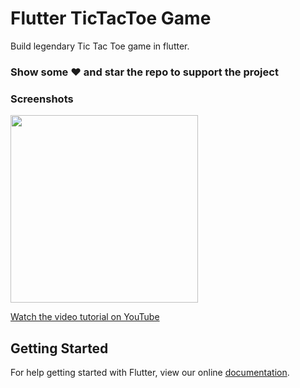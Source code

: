 # Flutter TicTacToe Game

Build legendary Tic Tac Toe game in flutter.

### Show some :heart: and star the repo to support the project

### Screenshots

<img src="ss1.png" height="300em" />

[Watch the video tutorial on YouTube](https://youtu.be/u1KD6Kz0PIQ)


## Getting Started

For help getting started with Flutter, view our online
[documentation](https://flutter.io/).
